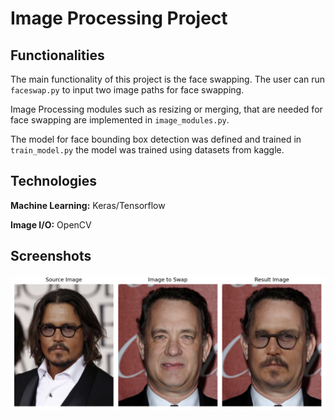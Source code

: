 
# Image Processing Project
## Functionalities

The main functionality of this project is the face swapping. The user can run `faceswap.py` to input two image paths for face swapping. 

Image Processing modules such as resizing or merging, that are needed for face swapping are implemented in `image_modules.py`. 

The model for face bounding box detection was defined and trained in `train_model.py` the model was trained using datasets from kaggle.





## Technologies

**Machine Learning:** Keras/Tensorflow

**Image I/O:** OpenCV


## Screenshots

![App Screenshot](./application_images/results.png)

